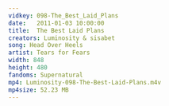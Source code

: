 ```yaml
---
vidkey: 098-The_Best_Laid_Plans
date:   2011-01-03 10:00:00
title:  The Best Laid Plans
creators: Luminosity & sisabet
song: Head Over Heels
artist: Tears for Fears
width: 848
height: 480
fandoms: Supernatural
mp4: Luminosity-098-The-Best-Laid-Plans.m4v
mp4size: 52.23 MB
---
```


  <div>
  
  </div>
  